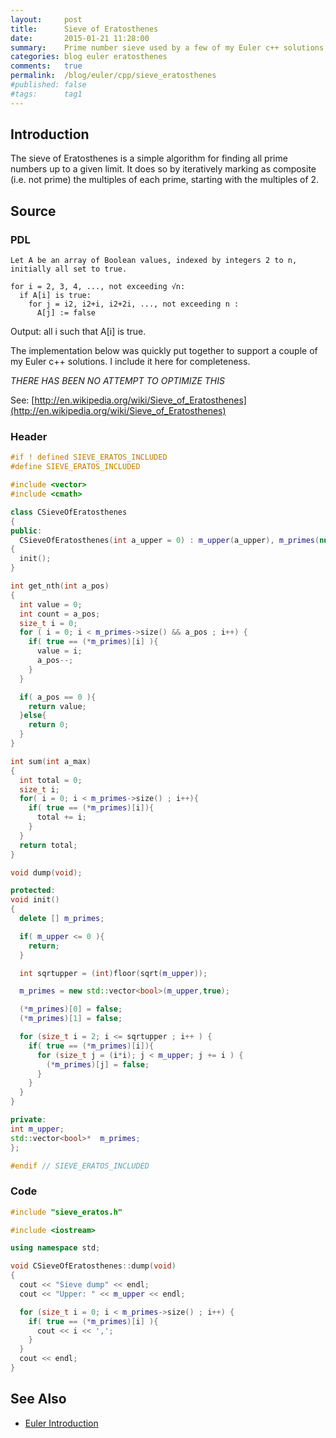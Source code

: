 ```yaml
---
layout:     post
title:      Sieve of Eratosthenes
date:       2015-01-21 11:28:00
summary:    Prime number sieve used by a few of my Euler c++ solutions.
categories: blog euler eratosthenes
comments:   true
permalink:  /blog/euler/cpp/sieve_eratosthenes
#published: false
#tags:      tag1
---
```


## Introduction

The sieve of Eratosthenes is a simple algorithm for finding all prime numbers up to a given limit.
It does so by iteratively marking as composite (i.e. not prime) the multiples of each prime,
starting with the multiples of 2.

## Source

### PDL

```
Let A be an array of Boolean values, indexed by integers 2 to n,
initially all set to true.

for i = 2, 3, 4, ..., not exceeding √n:
  if A[i] is true:
    for j = i2, i2+i, i2+2i, ..., not exceeding n :
      A[j] := false
```

Output: all i such that A[i] is true.


The implementation below was quickly put together to support a couple of my Euler c++ solutions. I include it here for
completeness.

_THERE HAS BEEN NO ATTEMPT TO OPTIMIZE THIS_

See: [http://en.wikipedia.org/wiki/Sieve_of_Eratosthenes](http://en.wikipedia.org/wiki/Sieve_of_Eratosthenes)


### Header

``` cpp
#if ! defined SIEVE_ERATOS_INCLUDED
#define SIEVE_ERATOS_INCLUDED

#include <vector>
#include <cmath>

class CSieveOfEratosthenes
{
public:
  CSieveOfEratosthenes(int a_upper = 0) : m_upper(a_upper), m_primes(nullptr)
{
  init();
}

int get_nth(int a_pos)
{
  int value = 0;
  int count = a_pos;
  size_t i = 0;
  for ( i = 0; i < m_primes->size() && a_pos ; i++) {
    if( true == (*m_primes)[i] ){
      value = i;
      a_pos--;
    }
  }

  if( a_pos == 0 ){
    return value;
  }else{
    return 0;
  }
}

int sum(int a_max)
{
  int total = 0;
  size_t i;
  for( i = 0; i < m_primes->size() ; i++){
    if( true == (*m_primes)[i]){
      total += i;
    }
  }
  return total;
}

void dump(void);

protected:
void init()
{
  delete [] m_primes;

  if( m_upper <= 0 ){
    return;
  }

  int sqrtupper = (int)floor(sqrt(m_upper));

  m_primes = new std::vector<bool>(m_upper,true);

  (*m_primes)[0] = false;
  (*m_primes)[1] = false;

  for (size_t i = 2; i <= sqrtupper ; i++ ) {
    if( true == (*m_primes)[i]){
      for (size_t j = (i*i); j < m_upper; j += i ) {
        (*m_primes)[j] = false;
      }
    }
  }
}

private:
int m_upper;
std::vector<bool>*  m_primes;
};

#endif // SIEVE_ERATOS_INCLUDED
```

### Code

``` cpp
#include "sieve_eratos.h"

#include <iostream>

using namespace std;

void CSieveOfEratosthenes::dump(void)
{
  cout << "Sieve dump" << endl;
  cout << "Upper: " << m_upper << endl;

  for (size_t i = 0; i < m_primes->size() ; i++) {
    if( true == (*m_primes)[i] ){
      cout << i << ',';
    }
  }
  cout << endl;
}
```

## See Also

* [Euler Introduction]({{site.baseurl}}/blog/euler/introduction)
